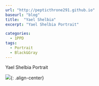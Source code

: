 ```yaml
---
url: "http://pepticthrone291.github.io"
baseurl: "blog"
title:  "Yael Shelbia"
excerpt: "Yael Shelbia Portrait"

categories:
  - 1PPD
tags:
  - Portrait
  - Black&Gray
---
```

Yael Shelbia Portrait

![](../../assets/images/yael-shelbia-procreate.jpg){: .align-center}